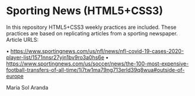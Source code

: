 # Sporting News (HTML5+CSS3)

In this repository HTML5+CSS3 weekly practices are included. These practices are based on replicating articles from a sporting newspaper. Article URLS:

•	https://www.sportingnews.com/us/nfl/news/nfl-covid-19-cases-2020-player-list/1571nnsr27yjn1bv9ro3a0hs6e
•	https://www.sportingnews.com/us/soccer/news/the-100-most-expensive-football-transfers-of-all-time/1i7tw1ma79ng713erld39q8wua#outside-of-europe

Maria Sol Aranda